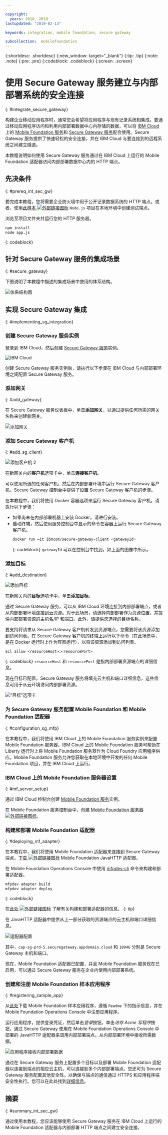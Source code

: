 ```yaml
---

copyright:
  years: 2018, 2019
lastupdated: "2019-02-13"

keywords: integration, mobile foundation, secure gateway

subcollection:  mobilefoundation
---
```


{:shortdesc: .shortdesc}
{:new_window: target="_blank"}
{:tip: .tip}
{:note: .note}
{:pre: .pre}
{:codeblock: .codeblock}
{:screen: .screen}

# 使用 Secure Gateway 服务建立与内部部署系统的安全连接
{: #integrate_secure_gateway}

构建企业移动应用程序时，通常您会希望将应用程序与现有记录系统相集成。要通过移动应用程序访问和利用内部部署数据中心内存储的数据，可以将 [IBM Cloud](https://cloud.ibm.com/) 上的 [Mobile Foundation 服务](https://cloud.ibm.com/catalog/services/mobile-foundation)和 [Secure Gateway 服务](https://cloud.ibm.com/catalog/services/secure-gateway)配合使用。Secure Gateway 服务提供了快速轻松的安全连接，并在 IBM Cloud 与要连接到的远程系统之间建立隧道。

本教程说明如何使用 Secure Gateway 服务通过在 IBM Cloud 上运行的 Mobile Foundation 适配器访问内部部署数据中心内的 HTTP 端点。

## 先决条件
{: #prereq_int_sec_gw}

要完成本教程，您将需要企业防火墙中用于公开记录数据系统的 HTTP 端点。或者，使用[此样本 ![外部链接图标](../../icons/launch-glyph.svg "外部链接图标")](https://github.com/MobileFirst-Platform-Developer-Center/MFPSecureGatewayIonic/tree/master/NodeJSHTTPProject) `Node.js` 项目在本地环境中创建测试端点。

浏览至项目文件夹并运行您的 HTTP 服务器。

```bash
npm install
node app.js
```
{: codeblock}

## 针对 Secure Gateway 服务的集成场景
{: #secure_gateway}

下图说明了本教程中描述的集成场景中使用的体系结构。

![体系结构图](images/SecureGatewayArchi.png)

## 实现 Secure Gateway 集成
{: #implementing_sg_integration}

### 创建 Secure Gateway 服务实例
登录到 IBM Cloud，然后创建 [Secure Gateway 服务](https://cloud.ibm.com/catalog/services/secure-gateway/)实例。

![IBM Cloud](images/SecureGatewayInst.gif)

创建 Secure Gateway 服务实例后，请执行以下步骤在 IBM Cloud 与内部部署环境之间配置 Secure Gateway 服务。

### 添加网关
{: #add_gateway}

在 Secure Gateway 服务仪表板中，单击**添加网关**，以通过提供任何所需的网关名称来创建新网关。

![添加网关](images/AcmeAddGateway.gif)


### 添加 Secure Gateway 客户机
{: #add_sg_client}

![添加客户机 2](images/AcmeAddClient.gif)

在新网关内的**客户机**选项卡中，单击**连接客户机**。

可以使用所选的任何客户机，然后在内部部署环境中运行 Secure Gateway 客户机。Secure Gateway 控制台中提供了设置 Secure Gateway 客户机的步骤。

在本教程中，我们将使用 Docker 容器选项来运行 Secure Gateway 客户机。请执行以下步骤：
*   如果尚未在内部部署机器上安装 Docker，请进行安装。
*   启动终端，然后使用服务控制台中显示的命令在容器上运行 Secure Gateway 客户机。
    ```bash
    docker run –it ibmcom/secure-gateway-client <gatewayId>
    ```
    {: codeblock}
    `gatewayId` 可以在控制台中找到，如上面的图像中所示。

### 添加目标
{: #add_destination}

![添加目标](images/AcmeAddDest.gif)

在新网关内的**目标**选项卡中，单击**添加目标**。

通过 Secure Gateway 服务，可以从 IBM Cloud 环境连接到内部部署端点，或者从内部部署环境连接到云资源。对于此场景，请选择内部部署作为资源位置，并提供内部部署资源的主机名/IP 和端口。此外，请提供您选择的目标名称。

要支持将请求从 Secure Gateway 客户机转发到资源端点，您需要将该资源添加到访问列表。在 Secure Gateway 客户机的终端上运行以下命令（在此场景中，是在 Docker 运行时上作为容器运行），以将该资源添加到访问列表。

```
acl allow <resourceHost>:<resourcePort>
```
{: codeblock}
`resourceHost` 和 `resourcePort` 是指内部部署资源端点的详细信息。

现在目标已配置。Secure Gateway 服务将填充云主机和端口详细信息，这些信息可用于从云环境访问内部部署资源。

![“目标”选项卡](images/AcmeCloudPopulate.gif)

### 为 Secure Gateway 服务配置 Mobile Foundation 和 Mobile Foundation 适配器
{: #configuration_sg_mfp}

在本教程中，我们将使用 IBM Cloud 上的 Mobile Foundation 服务实例来配置 Mobile Foundation 服务器。IBM Cloud 上的 Mobile Foundation 服务可帮助在 Liberty 运行时上将 Mobile Foundation 服务器作为 Cloud Foundry 应用程序供应。Mobile Foundation 服务允许您获取在本地环境中开发的任何 Mobile Foundation 项目，并在 IBM Cloud 上运行。

### IBM Cloud 上的 Mobile Foundation 服务器设置
{: #mf_server_setup}

通过 IBM Cloud 控制台创建 [Mobile Foundation 服务](https://cloud.ibm.com/catalog/services/mobile-foundation)实例。

在 Mobile Foundation 服务控制台中，创建 [Mobile Foundation 服务器 ![外部链接图标](../../icons/launch-glyph.svg "外部链接图标")](https://mobilefirstplatform.ibmcloud.com/tutorials/en/foundation/8.0/bluemix/using-mobile-foundation/)。


### 构建和部署 Mobile Foundation 适配器
{: #deploying_mf_adapter}

在本教程中，我们将使用 Mobile Foundation 适配器来连接到 Secure Gateway 端点。[下载 ![外部链接图标](../../icons/launch-glyph.svg "外部链接图标")](https://github.com/MobileFirst-Platform-Developer-Center/Adapters/tree/release80/JavaHTTP) Mobile Foundation JavaHTTP 适配器。

在 Mobile Foundation Operations Console 中使用 [mfpdev-cli](/docs/services/mobilefoundation?topic=mobilefoundation-mobile_foundation_cli#mobile_foundation_cli) 命令来构建和部署适配器。
```bash
mfpdev adapter build 
mfpdev adapter deploy
```
{: codeblock}

在[此处 ![外部链接图标](../../icons/launch-glyph.svg "外部链接图标")](https://mobilefirstplatform.ibmcloud.com/tutorials/en/foundation/8.0/adapters/) 了解有关构建和部署适配器的信息。
{: tip}

在 JavaHTTP 适配器中提供从上一部分获取的资源端点的云主机和端口详细信息。

![适配器配置](images/AdapterConfiguration.png)

其中，`cap-sg-prd-5.securegateway.appdomain.cloud` 和 `18946` 分别是 Secure Gateway 主机和端口。

现在，Mobile Foundation 适配器已配置，并且 Mobile Foundation 服务现在已启用，可以通过 Secure Gateway 服务在企业内使用内部部署系统。

### 创建和注册 Mobile Foundation 样本应用程序
{: #registering_sample_app}

从[此处](https://github.com/MobileFirst-Platform-Developer-Center/MFPSecureGatewayIonic/)下载 Mobile Foundation 样本应用程序，遵循 `Readme` 下的指示信息，并在 Mobile Foundation Operations Console 中注册应用程序。

运行应用程序，提供登录凭证，然后单击*登录*按钮。单击*访存 Acme 写程序*按钮，通过 Secure Gateway 使用在 Mobile Foundation Operations Console 中部署的 JavaHTTP 适配器来调用内部部署端点。从内部部署环境中接收所需数据。

![应用程序接收内部部署数据](images/AcmePublishersApp.gif)

通过在 Secure Gateway 服务上配置多个目标以及部署 Mobile Foundation 适配器以连接到端点的相应云主机，可以连接到多个内部部署端点。您还可为 Secure Gateway 服务配置其他安全性，以确保与端点的通信通过 HTTPS 和应用程序端安全性执行。您可以在此处找到[详细信息](/docs/services/SecureGateway?topic=securegateway-getting-started-with-sg#getting-started-with-sg)。


## 摘要
{: #summary_int_sec_gw}

通过使用本教程，您应该能够使用 Secure Gateway 服务在 IBM Cloud 上运行的 Mobile Foundation 适配器与内部部署 HTTP 端点之间建立安全连接。
